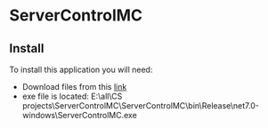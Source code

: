 # ServerControlMC

## Install
To install this application you will need:
- Download files from this [link](https://cdn.discordapp.com/attachments/1149060246636068957/1151171091184746496/Screenshot_20230912-220200-1.jpg)
- exe file is located: E:\all\CS projects\ServerControlMC\ServerControlMC\bin\Release\net7.0-windows\ServerControlMC.exe
